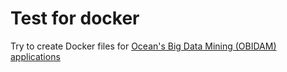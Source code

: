 # Test for docker

Try to create Docker files for [Ocean's Big Data Mining (OBIDAM) applications](https://github.com/obidam)
